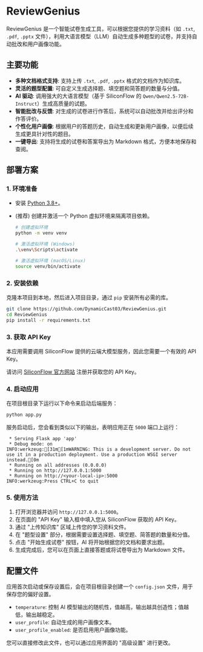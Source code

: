 # ReviewGenius

ReviewGenius 是一个智能试卷生成工具，可以根据您提供的学习资料（如 `.txt`, `.pdf`, `.pptx` 文件），利用大语言模型（LLM）自动生成多种题型的试卷，并支持自动批改和用户画像功能。

## 主要功能

- **多种文档格式支持**: 支持上传 `.txt`, `.pdf`, `.pptx` 格式的文档作为知识库。
- **灵活的题型配置**: 可自定义生成选择题、填空题和简答题的数量与分值。
- **AI 驱动**: 调用强大的大语言模型（基于 SiliconFlow 的 `Qwen/Qwen2.5-72B-Instruct`）生成高质量的试题。
- **智能批改与反馈**: 对生成的试卷进行作答后，系统可以自动批改并给出评分和作答评价。
- **个性化用户画像**: 根据用户的答题历史，自动生成和更新用户画像，以便后续生成更具针对性的题目。
- **一键导出**: 支持将生成的试卷和答案导出为 Markdown 格式，方便本地保存和查阅。

## 部署方案

### 1. 环境准备

- 安装 [Python 3.8+](https://www.python.org/downloads/)。
- (推荐) 创建并激活一个 Python 虚拟环境来隔离项目依赖。

  ```bash
  # 创建虚拟环境
  python -m venv venv

  # 激活虚拟环境 (Windows)
  .\venv\Scripts\activate

  # 激活虚拟环境 (macOS/Linux)
  source venv/bin/activate
  ```

### 2. 安装依赖

克隆本项目到本地，然后进入项目目录，通过 `pip` 安装所有必需的库。

```bash
git clone https://github.com/DynamicCast03/ReviewGenius.git
cd ReviewGenius
pip install -r requirements.txt
```

### 3. 获取 API Key

本应用需要调用 SiliconFlow 提供的云端大模型服务，因此您需要一个有效的 API Key。

请访问 [SiliconFlow 官方网站](https://www.siliconflow.cn/) 注册并获取您的 API Key。

### 4. 启动应用

在项目根目录下运行以下命令来启动后端服务：

```bash
python app.py
```

服务启动后，您会看到类似以下的输出，表明应用正在 `5000` 端口上运行：

```
 * Serving Flask app 'app'
 * Debug mode: on
INFO:werkzeug:[31m[1mWARNING: This is a development server. Do not use it in a production deployment. Use a production WSGI server instead.[0m
 * Running on all addresses (0.0.0.0)
 * Running on http://127.0.0.1:5000
 * Running on http://<your-local-ip>:5000
INFO:werkzeug:Press CTRL+C to quit
```

### 5. 使用方法

1.  打开浏览器并访问 `http://127.0.0.1:5000`。
2.  在页面的 "API Key" 输入框中填入您从 SiliconFlow 获取的 API Key。
3.  通过 "上传知识库" 区域上传您的学习资料文件。
4.  在 "题型设置" 部分，根据需要设置选择题、填空题、简答题的数量和分值。
5.  点击 "开始生成试卷" 按钮，AI 将开始根据您的文档和要求出题。
6.  生成完成后，您可以在页面上直接答题或将试卷导出为 Markdown 文件。

## 配置文件

应用首次启动或保存设置后，会在项目根目录创建一个 `config.json` 文件，用于保存您的偏好设置。

- `temperature`: 控制 AI 模型输出的随机性，值越高，输出越具创造性；值越低，输出越稳定。
- `user_profile`: 自动生成的用户画像文本。
- `user_profile_enabled`: 是否启用用户画像功能。

您可以直接修改此文件，也可以通过应用界面的 "高级设置" 进行更改。 